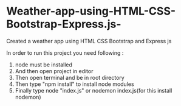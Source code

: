 # Weather-app-using-HTML-CSS-Bootstrap-Express.js-
Created a weather app using HTML CSS Bootstrap and Express js

In order to run this project you need following :
1. node must be installed
2. And then open project in editor
3. Then open terminal and be in root directory
4. Then type "npm install" to install node modules
5. Finally type node "index.js" or nodemon index.js(for this install nodemon)
